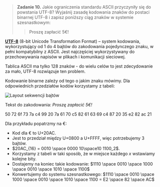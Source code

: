 > **Zadanie 10.** Jakie ograniczenia standardu ASCII przyczyniły się do powstania UTF-8? Wyjaśnij zasadę kodowania znaków do postaci binarnej UTF-8 i zapisz poniższy ciąg znaków w systemie szesnastkowym:
>>Proszę zapłacić 5€!

**[UTF-8](https://en.wikipedia.org/wiki/UTF-8)** (8-bit Unicode Transformation Format) – system kodowania, wykorzystujący od 1 do 4 bajtów do zakodowania pojedynczego znaku, w pełni kompatybilny z ASCII. Jest najczęściej wykorzystywany do przechowywania napisów w plikach i komunikacji sieciowej.

Tablica ASCII ma tylko 128 znaków - do wielu celów to jest zdecydowanie za mało, UTF-8 rozwiązuje ten problem.

Kodowanie binarne zależy od tego o jakim znaku mówimy. Dla odpowiednich przedziałów kodów korzystamy z tabeli:

![Layout sekwencji bajtów](https://i.imgur.com/kS5LBGy.png)

Tekst do zakodowania: *Proszę zapłacić 5€!*

50 72 6f 73 7a c4 99 20 7a 61 70 c5 82 61 63 69 c4 87 20 35 e2 82 ac 21

Dla przykładu popatrzmy na €:

- Kod dla € to U+20AC.
- Jest to przedział między U+0800 a U+FFFF, więc potrzebujemy 3 bajtów. 
- $20AC_{16} = 0010 \space 0000 10\space10 1100_2$. 
- Korzystamy z tabeli w taki sposób, że w miejsce każdego $x$ wstawiamy kolejne bity. 
- Dostajemy na koniec takie kodowanie: $1110 \space 0010 \space 1000 \space 0010 \space 1010 \space 1100$ 
- Konwertujemy do systemu szesnastkowego: $1110 \space 0010 \space 1000 \space 0010 \space 1010 \space 1100 = E2 \space 82 \space AC$